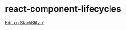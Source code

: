 # react-component-lifecycles

[Edit on StackBlitz ⚡️](https://stackblitz.com/edit/react-component-lifecycles)